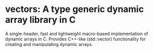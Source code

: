 # vectors: A type generic dynamic array library in C
A single-header, fast and lightweight macro-based implementation of dynamic arrays in C. Provides C++-like (std::vector) functionality for creating and manipulating dynamic arrays.
